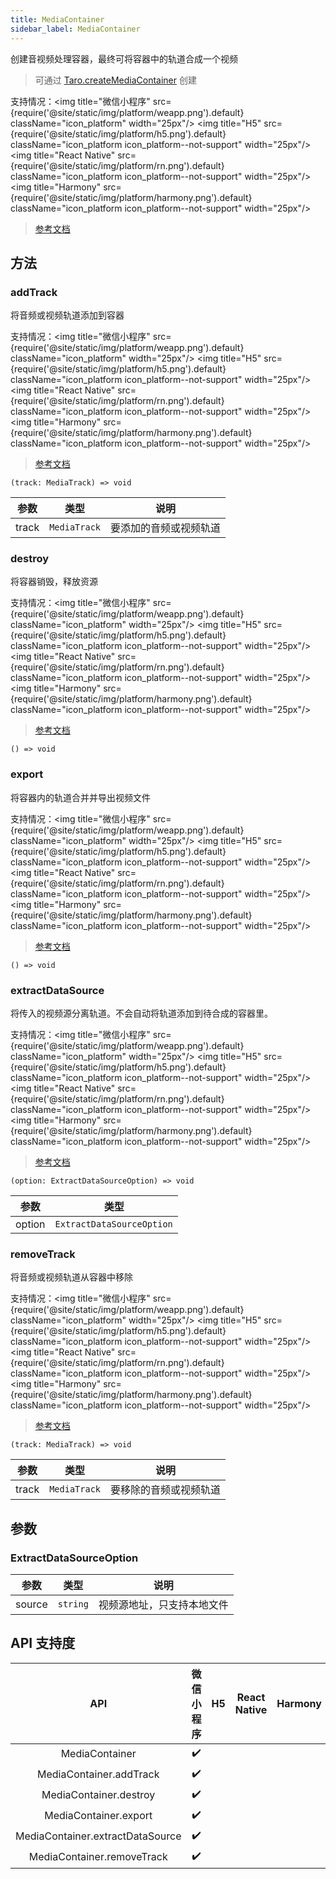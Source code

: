 ```yaml
---
title: MediaContainer
sidebar_label: MediaContainer
---
```


创建音视频处理容器，最终可将容器中的轨道合成一个视频

> 可通过 [Taro.createMediaContainer](./createMediaContainer) 创建

支持情况：<img title="微信小程序" src={require('@site/static/img/platform/weapp.png').default} className="icon_platform" width="25px"/> <img title="H5" src={require('@site/static/img/platform/h5.png').default} className="icon_platform icon_platform--not-support" width="25px"/> <img title="React Native" src={require('@site/static/img/platform/rn.png').default} className="icon_platform icon_platform--not-support" width="25px"/> <img title="Harmony" src={require('@site/static/img/platform/harmony.png').default} className="icon_platform icon_platform--not-support" width="25px"/>

> [参考文档](https://developers.weixin.qq.com/miniprogram/dev/api/media/video-processing/MediaContainer.html)

## 方法

### addTrack

将音频或视频轨道添加到容器

支持情况：<img title="微信小程序" src={require('@site/static/img/platform/weapp.png').default} className="icon_platform" width="25px"/> <img title="H5" src={require('@site/static/img/platform/h5.png').default} className="icon_platform icon_platform--not-support" width="25px"/> <img title="React Native" src={require('@site/static/img/platform/rn.png').default} className="icon_platform icon_platform--not-support" width="25px"/> <img title="Harmony" src={require('@site/static/img/platform/harmony.png').default} className="icon_platform icon_platform--not-support" width="25px"/>

> [参考文档](https://developers.weixin.qq.com/miniprogram/dev/api/media/video-processing/MediaContainer.addTrack.html)

```tsx
(track: MediaTrack) => void
```

| 参数 | 类型 | 说明 |
| --- | --- | --- |
| track | `MediaTrack` | 要添加的音频或视频轨道 |

### destroy

将容器销毁，释放资源

支持情况：<img title="微信小程序" src={require('@site/static/img/platform/weapp.png').default} className="icon_platform" width="25px"/> <img title="H5" src={require('@site/static/img/platform/h5.png').default} className="icon_platform icon_platform--not-support" width="25px"/> <img title="React Native" src={require('@site/static/img/platform/rn.png').default} className="icon_platform icon_platform--not-support" width="25px"/> <img title="Harmony" src={require('@site/static/img/platform/harmony.png').default} className="icon_platform icon_platform--not-support" width="25px"/>

> [参考文档](https://developers.weixin.qq.com/miniprogram/dev/api/media/video-processing/MediaContainer.destroy.html)

```tsx
() => void
```

### export

将容器内的轨道合并并导出视频文件

支持情况：<img title="微信小程序" src={require('@site/static/img/platform/weapp.png').default} className="icon_platform" width="25px"/> <img title="H5" src={require('@site/static/img/platform/h5.png').default} className="icon_platform icon_platform--not-support" width="25px"/> <img title="React Native" src={require('@site/static/img/platform/rn.png').default} className="icon_platform icon_platform--not-support" width="25px"/> <img title="Harmony" src={require('@site/static/img/platform/harmony.png').default} className="icon_platform icon_platform--not-support" width="25px"/>

> [参考文档](https://developers.weixin.qq.com/miniprogram/dev/api/media/video-processing/MediaContainer.export.html)

```tsx
() => void
```

### extractDataSource

将传入的视频源分离轨道。不会自动将轨道添加到待合成的容器里。

支持情况：<img title="微信小程序" src={require('@site/static/img/platform/weapp.png').default} className="icon_platform" width="25px"/> <img title="H5" src={require('@site/static/img/platform/h5.png').default} className="icon_platform icon_platform--not-support" width="25px"/> <img title="React Native" src={require('@site/static/img/platform/rn.png').default} className="icon_platform icon_platform--not-support" width="25px"/> <img title="Harmony" src={require('@site/static/img/platform/harmony.png').default} className="icon_platform icon_platform--not-support" width="25px"/>

> [参考文档](https://developers.weixin.qq.com/miniprogram/dev/api/media/video-processing/MediaContainer.extractDataSource.html)

```tsx
(option: ExtractDataSourceOption) => void
```

| 参数 | 类型 |
| --- | --- |
| option | `ExtractDataSourceOption` |

### removeTrack

将音频或视频轨道从容器中移除

支持情况：<img title="微信小程序" src={require('@site/static/img/platform/weapp.png').default} className="icon_platform" width="25px"/> <img title="H5" src={require('@site/static/img/platform/h5.png').default} className="icon_platform icon_platform--not-support" width="25px"/> <img title="React Native" src={require('@site/static/img/platform/rn.png').default} className="icon_platform icon_platform--not-support" width="25px"/> <img title="Harmony" src={require('@site/static/img/platform/harmony.png').default} className="icon_platform icon_platform--not-support" width="25px"/>

> [参考文档](https://developers.weixin.qq.com/miniprogram/dev/api/media/video-processing/MediaContainer.removeTrack.html)

```tsx
(track: MediaTrack) => void
```

| 参数 | 类型 | 说明 |
| --- | --- | --- |
| track | `MediaTrack` | 要移除的音频或视频轨道 |

## 参数

### ExtractDataSourceOption

| 参数 | 类型 | 说明 |
| --- | --- | --- |
| source | `string` | 视频源地址，只支持本地文件 |

## API 支持度

| API | 微信小程序 | H5 | React Native | Harmony |
| :---: | :---: | :---: | :---: | :---: |
| MediaContainer | ✔️ |  |  |  |
| MediaContainer.addTrack | ✔️ |  |  |  |
| MediaContainer.destroy | ✔️ |  |  |  |
| MediaContainer.export | ✔️ |  |  |  |
| MediaContainer.extractDataSource | ✔️ |  |  |  |
| MediaContainer.removeTrack | ✔️ |  |  |  |

